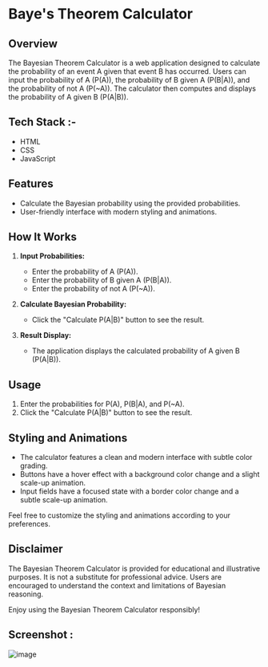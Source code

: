 # Baye's Theorem Calculator

## Overview

The Bayesian Theorem Calculator is a web application designed to calculate the probability of an event A given that event B has occurred. Users can input the probability of A (P(A)), the probability of B given A (P(B|A)), and the probability of not A (P(~A)). The calculator then computes and displays the probability of A given B (P(A|B)).

## Tech Stack :-

- HTML
- CSS
- JavaScript

## Features

- Calculate the Bayesian probability using the provided probabilities.
- User-friendly interface with modern styling and animations.

## How It Works

1. **Input Probabilities:**
   - Enter the probability of A (P(A)).
   - Enter the probability of B given A (P(B|A)).
   - Enter the probability of not A (P(~A)).

2. **Calculate Bayesian Probability:**
   - Click the "Calculate P(A|B)" button to see the result.

3. **Result Display:**
   - The application displays the calculated probability of A given B (P(A|B)).

## Usage

1. Enter the probabilities for P(A), P(B|A), and P(~A).
2. Click the "Calculate P(A|B)" button to see the result.

## Styling and Animations

- The calculator features a clean and modern interface with subtle color grading.
- Buttons have a hover effect with a background color change and a slight scale-up animation.
- Input fields have a focused state with a border color change and a subtle scale-up animation.

Feel free to customize the styling and animations according to your preferences.

## Disclaimer

The Bayesian Theorem Calculator is provided for educational and illustrative purposes. It is not a substitute for professional advice. Users are encouraged to understand the context and limitations of Bayesian reasoning.

Enjoy using the Bayesian Theorem Calculator responsibly!

## Screenshot :
 ![image](https://github.com/Rakesh9100/CalcDiverse/assets/142514166/7b5a8c4a-82ec-47db-988c-9d1bb72a60f1)
